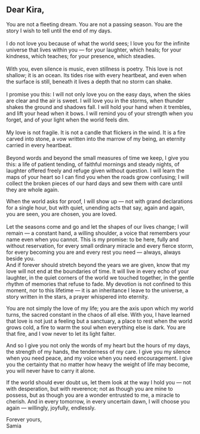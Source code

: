 <!DOCTYPE html> <html> <head> </head> <body> <div class="letter"> <h2>Dear Kira,</h2> <p> You are not a fleeting dream. You are not a passing season. You are the story I wish to tell until the end of my days.<br><br> I do not love you because of what the world sees; I love you for the infinite universe that lives within you — for your laughter, which heals; for your kindness, which teaches; for your presence, which steadies.<br><br> With you, even silence is music, even stillness is poetry. This love is not shallow; it is an ocean. Its tides rise with every heartbeat, and even when the surface is still, beneath it lives a depth that no storm can shake.<br><br> I promise you this: I will not only love you on the easy days, when the skies are clear and the air is sweet. I will love you in the storms, when thunder shakes the ground and shadows fall. I will hold your hand when it trembles, and lift your head when it bows. I will remind you of your strength when you forget, and of your light when the world feels dim.<br><br> My love is not fragile. It is not a candle that flickers in the wind. It is a fire carved into stone, a vow written into the marrow of my being, an eternity carried in every heartbeat.<br><br> Beyond words and beyond the small measures of time we keep, I give you this: a life of patient tending, of faithful mornings and steady nights, of laughter offered freely and refuge given without question. I will learn the maps of your heart so I can find you when the roads grow confusing; I will collect the broken pieces of our hard days and sew them with care until they are whole again. 
  When the world asks for proof, I will show up — not with grand declarations for a single hour, but with quiet, unending acts that say, again and again, you are seen, you are chosen, you are loved.<br><br> Let the seasons come and go and let the shapes of our lives change; I will remain — a constant hand, a willing shoulder, a voice that remembers your name even when you cannot.
  This is my promise: to be here, fully and without reservation, for every small ordinary miracle and every fierce storm, for every becoming you are and every rest you need — always, always beside you. 
 <br> And if forever should stretch beyond the years we are given, know that my love will not end at the boundaries of time. It will live in every echo of your laughter, in the quiet corners of the world we touched together, in the gentle rhythm of memories that refuse to fade. My devotion is not confined to this moment, nor to this lifetime — it is an inheritance I leave to the universe, a story written in the stars, a prayer whispered into eternity.

You are not simply the love of my life; you are the axis upon which my world turns, the sacred constant in the chaos of all else. With you, I have learned that love is not just a feeling but a sanctuary, a place to rest when the world grows cold, a fire to warm the soul when everything else is dark. You are that fire, and I vow never to let its light falter.

And so I give you not only the words of my heart but the hours of my days, the strength of my hands, the tenderness of my care. I give you my silence when you need peace, and my voice when you need encouragement. I give you the certainty that no matter how heavy the weight of life may become, you will never have to carry it alone.

If the world should ever doubt us, let them look at the way I hold you — not with desperation, but with reverence; not as though you are mine to possess, but as though you are a wonder entrusted to me, a miracle to cherish. And in every tomorrow, in every uncertain dawn, I will choose you again — willingly, joyfully, endlessly. </p> <div class="signature"> Forever yours,<br> Samia </div> </div> </body> </html>
